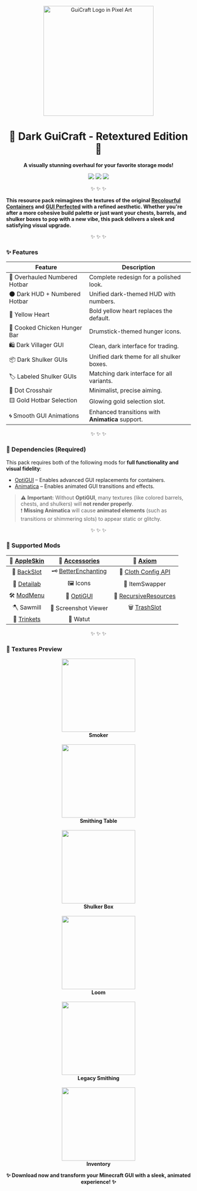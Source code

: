 <p align="center">
  <img src="https://github.com/user-attachments/assets/bed7e440-175f-47ce-b996-8cc3349eacbb" alt="GuiCraft Logo in Pixel Art" width="300" />
</p>

<h1 align="center">🧱 Dark GuiCraft - Retextured Edition 🎨</h1>
<p align="center"><b>A visually stunning overhaul for your favorite storage mods!</b></p>

<p align="center">
  <img src="https://img.shields.io/badge/OptiGUI-Required-blue?style=flat-square" />
  <img src="https://img.shields.io/badge/Animatica-Required-blueviolet?style=flat-square" />
  <img src="https://img.shields.io/badge/Supported%20Mods-15%2B-success?style=flat-square" />
</p>

<p align="center">✨ ✨ ✨</p>

**This resource pack reimagines the textures of the original [Recolourful Containers](https://modrinth.com/mod/recolourful-containers-gui) and [GUI Perfected](https://modrinth.com/resourcepack/gui-perfected) with a refined aesthetic. Whether you're after a more cohesive build palette or just want your chests, barrels, and shulker boxes to pop with a new vibe, this pack delivers a sleek and satisfying visual upgrade.**

<p align="center">✨ ✨ ✨</p>

### ✨ Features

| Feature | Description |
|---------|-------------|
| 🔢 Overhauled Numbered Hotbar | Complete redesign for a polished look. |
| 🌑 Dark HUD + Numbered Hotbar | Unified dark-themed HUD with numbers. |
| 💛 Yellow Heart | Bold yellow heart replaces the default. |
| 🍗 Cooked Chicken Hunger Bar | Drumstick-themed hunger icons. |
| 🛍️ Dark Villager GUI | Clean, dark interface for trading. |
| 📦 Dark Shulker GUIs | Unified dark theme for all shulker boxes. |
| 🏷️ Labeled Shulker GUIs | Matching dark interface for all variants. |
| 🎯 Dot Crosshair | Minimalist, precise aiming. |
| 🟨 Gold Hotbar Selection | Glowing gold selection slot. |
| 🌀 Smooth GUI Animations | Enhanced transitions with **Animatica** support. |

<p align="center">✨ ✨ ✨</p>

### 🧩 Dependencies (Required)

This pack requires both of the following mods for **full functionality and visual fidelity**:

- [OptiGUI](https://modrinth.com/mod/optigui) – Enables advanced GUI replacements for containers.
- [Animatica](https://modrinth.com/mod/animatica) – Enables animated GUI transitions and effects.

> ⚠️ **Important:** Without **OptiGUI**, many textures (like colored barrels, chests, and shulkers) will **not render properly**.  
> ❗ **Missing Animatica** will cause **animated elements** (such as transitions or shimmering slots) to appear static or glitchy.

<p align="center">✨ ✨ ✨</p>

### 🧩 Supported Mods

| 🍎 [AppleSkin](https://modrinth.com/mod/appleskin) | 💍 [Accessories](https://modrinth.com/mod/accessories) | 🧠 [Axiom](https://modrinth.com/mod/axiom) |
|:---:|:---:|:---:|
| 🎒 [BackSlot](https://modrinth.com/mod/backslot) | 🗝️ [BetterEnchanting](https://modrinth.com/mod/betterenchanting) | 🧰 [Cloth Config API](https://modrinth.com/mod/cloth-config2) |
| 🧩 [Detailab](https://modrinth.com/mod/detailab) | 🖼️ Icons | 🔄 ItemSwapper |
| 🛠️ [ModMenu](https://modrinth.com/mod/modmenu) | 🖤 [OptiGUI](https://modrinth.com/mod/optigui) | 🔁 [RecursiveResources](https://modrinth.com/mod/recursiveresources) |
| 🪓 Sawmill | 📸 Screenshot Viewer | 🗑️ [TrashSlot](https://modrinth.com/mod/trashslot) |
| 💍 [Trinkets](https://modrinth.com/mod/trinkets) | 🌊 Watut |  |

<p align="center">✨ ✨ ✨</p>

### 🎨 Textures Preview

<p align="center">
  <img src="https://github.com/user-attachments/assets/40cc37ac-b3a5-465c-bf39-569aaf507a40" width="200"/><br><b>Smoker</b>
  <br><br>
  <img src="https://github.com/user-attachments/assets/57d90808-125b-457f-8e76-9b5ee31dd9b7" width="200"/><br><b>Smithing Table</b>
  <br><br>
  <img src="https://github.com/user-attachments/assets/5a6a0ea2-0e45-4807-b876-6a4cd1683eca" width="200"/><br><b>Shulker Box</b>
  <br><br>
  <img src="https://github.com/user-attachments/assets/2726b9f0-183c-4ae9-9905-173921facd05" width="200"/><br><b>Loom</b>
  <br><br>
  <img src="https://github.com/user-attachments/assets/566d522b-7c84-4513-93e2-66e6624a756c" width="200"/><br><b>Legacy Smithing</b>
  <br><br>
  <img src="https://github.com/user-attachments/assets/3dafd003-2922-4665-9a42-089af77301cc" width="200"/><br><b>Inventory</b>
</p>

<p align="center"><b>✨ Download now and transform your Minecraft GUI with a sleek, animated experience! ✨</b></p>
